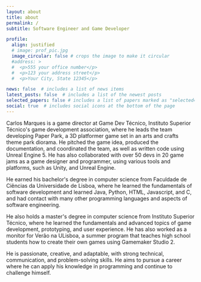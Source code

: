 ```yaml
---
layout: about
title: about
permalink: /
subtitle: Software Engineer and Game Developer

profile:
  align: justified
  # image: prof_pic.jpg
  image_circular: false # crops the image to make it circular
  #address: >
  #  <p>555 your office number</p>
  #  <p>123 your address street</p>
  #  <p>Your City, State 12345</p>

news: false  # includes a list of news items
latest_posts: false  # includes a list of the newest posts
selected_papers: false # includes a list of papers marked as "selected={true}"
social: true  # includes social icons at the bottom of the page
---
```


Carlos Marques is a game director at Game Dev Técnico, Instituto Superior Técnico's game development association, where he leads the team developing Paper Park, a 3D platformer game set in an arts and crafts theme park diorama. He pitched the game idea, produced the documentation, and coordinated the team, as well as written code using Unreal Engine 5. He has also collaborated with over 50 devs in 20 game jams as a game designer and programmer, using various tools and platforms, such as Unity, and Unreal Engine.

He earned his bachelor's degree in computer science from Faculdade de Ciências da Universidade de Lisboa, where he learned the fundamentals of software development and learned Java, Python, HTML, Javascript, and C, and had contact with many other programming languages and aspects of software engineering.

He also holds a master's degree in computer science from Instituto Superior Técnico, where he learned the fundamentals and advanced topics of game development, prototyping, and user experience. He has also worked as a monitor for Verão na ULisboa, a summer program that teaches high school students how to create their own games using Gamemaker Studio 2. 

He is passionate, creative, and adaptable, with strong technical, communication, and problem-solving skills. He aims to pursue a career where he can apply his knowledge in programming and continue to challenge himself.
